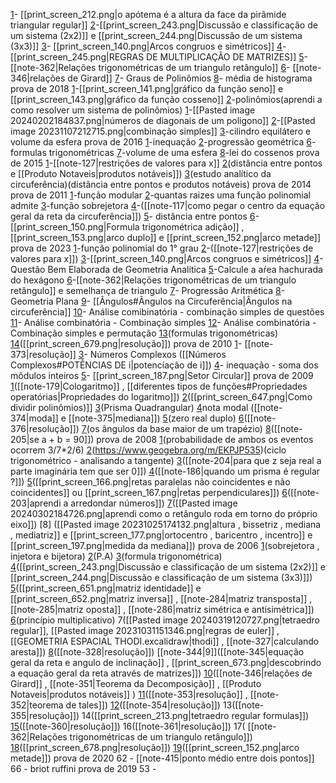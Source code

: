 
[1](https://www.qconcursos.com/questoes-militares/questoes/ae1edea0-55)- [[print_screen_212.png|o apótema é a altura da face da pirâmide triangular regular]] 
[2](https://www.qconcursos.com/questoes-militares/questoes/2586276c-4e)-[[print_screen_243.png|Discussão e classificação de um sistema (2x2)]] e [[print_screen_244.png|Discussão de um sistema (3x3)]]
[3](https://www.qconcursos.com/questoes-militares/questoes/2599174b-4e)- [[print_screen_140.png|Arcos congruos e simétricos]]
[4](https://www.qconcursos.com/questoes-militares/questoes/25b8c262-4e)-[[print_screen_245.png|REGRAS DE MULTIPLICAÇÃO DE MATRIZES]]
[5](https://brainly.com.br/tarefa/21576246#:~:text=O%20valor%20de%20n%20%C3%A9%20b)- [[note-362|Relações trigonométricas de um triangulo retângulo]]
[6](https://www.qconcursos.com/questoes-militares/questoes/fe1dcdf2-7e)- [[note-346|relações de Girard]]
[7](https://www.qconcursos.com/questoes-militares/questoes/45ee02a5-49)- Graus de Polinômios
[8](https://www.qconcursos.com/questoes-militares/questoes/fe0b6c24-7e)- média de histograma
prova de 2018
[1](https://www.qconcursos.com/questoes-militares/questoes/3e55d2fc-3b)-[[print_screen_141.png|gráfico da função seno]] e [[print_screen_143.png|gráfico da função cosseno]]
[2](https://www.qconcursos.com/questoes-militares/questoes/5b251d62-3d)-polinômios(aprendi a como resolver um sistema de polinômios)
[1](https://www.qconcursos.com/questoes-militares/questoes/5b30af15-3d)-[[Pasted image 20240202184837.png|números de diagonais de um poligono]]
[2](https://www.qconcursos.com/questoes-militares/questoes/b8add7c7-3d)-[[Pasted image 20231107212715.png|combinação simples]]
[3](https://www.qconcursos.com/questoes-militares/questoes/5b20c6ca-3d)-cilindro equilátero e volume da esfera
prova de 2016
[1](https://www.qconcursos.com/questoes-militares/questoes/7dde27f8-3a)-inequação 
[2](https://www.qconcursos.com/questoes-militares/questoes/7de8f92f-3a)-progressão geométrica
[6](https://www.qconcursos.com/questoes-militares/questoes/85275445-53)-formulas trigonométricas
[7](https://www.qconcursos.com/questoes-militares/questoes/7e13fff4-3a)-volume de uma esfera
[8](https://www.qconcursos.com/questoes-militares/questoes/7e4b03e3-3a)-lei do cossenos
prova de 2015
[1](https://www.qconcursos.com/questoes-militares/questoes/88b5051e-dc)-[[note-127|restrições de valores para x]]
[2](https://www.qconcursos.com/questoes-militares/questoes/b57d919e-55)(distância entre pontos e [[Produto Notaveis|produtos notáveis]])
[3](https://www.qconcursos.com/questoes-militares/questoes/b590aac0-55)(estudo analítico da circuferência)(distância entre pontos e produtos notáveis)
prova de 2014
prova de 2011
[1](https://www.qconcursos.com/questoes-militares/questoes/adbc4f5d-55)-função modular
[2](https://www.qconcursos.com/questoes-militare/questoes/adcf7f97-55)-quantas raizes uma função polinomial admite
[3](https://www.qconcursos.com/questoes-militares/questoes/adf246e4-55)-função sobrejetora
[4](https://www.qconcursos.com/questoes-militares/questoes/ae066507-55)-([[note-117|como pegar o centro da equação geral da reta da circuferência]])
[5](https://www.qconcursos.com/questoes-militares/questoes/ae16fcce-55)- distância entre pontos
[6](https://www.qconcursos.com/questoes-militares/questoes/7c9d4c07-58)- [[print_screen_150.png|Formula trigonométrica adição]] , [[print_screen_153.png|arco duplo]] e [[print_screen_152.png|arco metade]]
prova de 2023
[1](https://www.qconcursos.com/questoes-militares/questoes/5ad19354-16)-função polinomial do 1° grau
[2](https://www.youtube.com/watch?v=OakQs52IE2s)-([[note-127|restrições de valores para x]])
[3](https://www.qconcursos.com/questoes-militares/questoes/5adcaf54-16)-[[print_screen_140.png|Arcos congruos e simétricos]]
[4](https://www.qconcursos.com/questoes-militares/questoes/5adf51fa-16)-Questão Bem Elaborada de Geometria Analítica
[5](https://www.qconcursos.com/questoes-militares/questoes/5aedf56e-16)-Calcule a aŕea hachurada do hexágono 
[6](https://www.qconcursos.com/questoes-militares/questoes/5af09bec-16)-[[note-362|Relações trigonométricas de um triangulo retângulo]] e semelhança de triangulo 
[7](https://www.qconcursos.com/questoes-militares/questoes/5af629f6-16)- Progressão Aritmética
[8](https://www.qconcursos.com/questoes-militares/questoes/5aff4fe2-16)- Geometria Plana
[9](https://www.qconcursos.com/questoes-militares/questoes/5b04a469-16)- [[Ângulos#Ângulos na Circuferência|Ângulos na circuferência]]
[10](https://www.qconcursos.com/questoes-de-concursos/questoes/0923395e-d0)- Análise comibinatória - combinação simples de questões
[11](https://www.qconcursos.com/questoes-militares/questoes/5b0c7f85-16)- Análise combinatória - Combinação simples
[12](https://www.qconcursos.com/questoes-militares/questoes/5b122d7d-16)- Análise combinatória - Combinação simples e permutação
[13](https://militares.estrategia.com/public/questoes/cos-x-0-8-enta-valor-1173579503a/)(formulas trigonométricas)
[14](https://www.qconcursos.com/questoes-militares/questoes/5b0731b4-16)([[print_screen_679.png|resolução]])
prova de 2010
[1](https://www.qconcursos.com/questoes-militares/questoes/c7a60f94-59)- [[note-373|resolução]]
[3](https://www.qconcursos.com/questoes-militares/questoes/c7c7d954-59)- Números Complexos ([[Números Complexos#POTÊNCIAS DE i|potencíação de i]])
[4](https://www.qconcursos.com/questoes-militares/questoes/c7d8252a-59)- inequação - soma dos môdulos inteiros
[5](https://www.qconcursos.com/questoes-militares/questoes/c7e886c9-59)- [[print_screen_187.png|Setor Circular]]
prova de 2009
[1](https://militares.estrategia.com/public/questoes/x-y-sa-numeros-reais24ccc9c8e0/)([[note-179|Cologaritmo]] , [[diferentes tipos de funções#Propriedades operatórias|Propriedades do logaritmo]])
[2](https://militares.estrategia.com/public/questoes/dividir-x5-3x4-2x2-x-52331ad6f4e/)([[print_screen_647.png|Como dividir polinômios)]]
[3](https://www.youtube.com/watch?v=JqTikKf9sv8)(Prisma Quadrangular)
[4](https://militares.estrategia.com/public/questoes/5a-serie-Colegio-X66d96c9d74/)nota modal ([[note-374|moda]] e [[note-375|mediana]])
[5](https://militares.estrategia.com/public/questoes/f-x-mx2-2m-1-x-m-2389e5dac7e/)(zero real duplo)
[6](https://militares.estrategia.com/public/questoes/Quatro-numeros50162aa7b5/)([[note-376|resolução]])
[7](https://www.youtube.com/watch?v=lB1qcH1v_FA)(os ângulos da base maior de um trapézio)
[8](https://www.youtube.com/watch?v=GkGzP1hb9F0)([[note-205|se a + b = 90]])
prova de 2008
[1](https://militares.estrategia.com/public/questoes/urna-contem-3-bolas32eed1490e/)(probabilidade de ambos os eventos ocorrem 3/7*2/6)
[2](https://militares.estrategia.com/public/questoes/Comparando-tg-20deg-tg950159ce4/)(https://www.geogebra.org/m/EKPJP535)(ciclo trigonométrico - analisando a tangente)
[3](https://militares.estrategia.com/public/questoes/Dado-x-para-que-numero29880c1b4e/)([[note-204|para que z seja real a parte imaginária tem que ser 0]])
[4]()([[note-186|quando um prisma é regular ?]])
[5]()([[print_screen_166.png|retas paralelas não coincidentes e não coincidentes]] ou [[print_screen_167.png|retas perpendiculares]]) 
[6](https://militares.estrategia.com/public/questoes/r-x-6y-2-0-s-8x-t-1-y30007348a8/)([[note-203|aprendi a arredondar números]])
[7](https://militares.estrategia.com/public/questoes/retangulo-lados-2m-5m249588e67f/)([[Pasted image 20240302184726.png|aprendi como o retângulo roda em torno do próprio eixo]])
[8] ([[Pasted image 20231025174132.png|altura , bissetriz , mediana , mediatriz]] e [[print_screen_177.png|ortocentro , baricentro , incentro]] e [[print_screen_197.png|medida da mediana]])
prova de 2006
[1](https://militares.estrategia.com/public/questoes/f-n-define-funca-f-N-N2033d30eb3/)(sobrejetora , injetora e bijetora)
[2](https://brainly.com.br/tarefa/10538331)(P.A)
[3](https://militares.estrategia.com/public/questoes/x-1-degQ-cos-x-3-813469539d7/)(formula trigonométrica)
[4]()([[print_screen_243.png|Discussão e classificação de um sistema (2x2)]] e [[print_screen_244.png|Discussão e classificação de um sistema (3x3)]])
[5]()([[print_screen_651.png|matriz identidade]] e [[print_screen_652.png|matriz inversa]] , [[note-284|matriz transposta]] , [[note-285|matriz oposta]] , [[note-286|matriz simétrica e antisimétrica]])
[6](https://militares.estrategia.com/public/questoes/existem-k-maneiras71a177a389/)(princípio multiplicativo)
7([[Pasted image 20240319120727.png|tetraedro regular]], [[Pasted image 20231031151346.png|regras de euler]] , [[GEOMETRIA ESPACIAL THODI.excalidraw|thodi]] , [[note-327|calculando aresta]])
[8]()([[note-328|resolução]])
[[note-344|9]]([[note-345|equação geral da reta e angulo de inclinação]] , [[print_screen_673.png|descobrindo a equação geral da reta através de matrizes]])
[10](https://militares.estrategia.com/public/questoes/equaca-cujas-raizes-sa338445739e/#:~:text=O%20valor%20de%20%7Ca%20%2B%20b%7C%20%C3%A9&text=2.&text=3.)([[note-346|relações de Girard]] , [[note-351|Teorema da Decomposição]] ,  [[Produto Notaveis|produtos notáveis]] )
[11]()([[note-353|resolução]] , [[note-352|teorema de tales]])
[12]()([[note-354|resolução]])
13([[note-355|resolução]])
14([[print_screen_213.png|tetraedro regular formulas]])
[15]()([[note-360|resolução]])
16([[note-361|resolução]])
17( [[note-362|Relações trigonométricas de um triangulo retângulo]])
[18](https://militares.estrategia.com/public/questoes/pentagono-regular17b30947b3/)([[print_screen_678.png|resolução]])
[19](https://www.qconcursos.com/questoes-militares/questoes/5ae24f77-16)([[print_screen_152.png|arco metade]])
prova de 2020
62 - [[note-415|ponto médio entre dois pontos]]
66 - briot ruffini
prova de 2019
53 - 